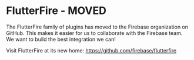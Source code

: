 # FlutterFire - MOVED

The FlutterFire family of plugins has moved to the Firebase organization on GitHub. This makes it easier for us to collaborate with the Firebase team. We want to build the best integration we can!

Visit FlutterFire at its new home:
https://github.com/firebase/flutterfire
